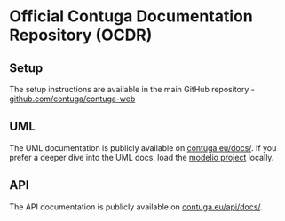 # Official Contuga Documentation Repository (OCDR)

## Setup

The setup instructions are available in the main GitHub repository - [github.com/contuga/contuga-web](https://github.com/contuga/contuga-web/blob/master/README.md#setup)

## UML

The UML documentation is publicly available on [contuga.eu/docs/](https://www.contuga.eu/docs/).
If you prefer a deeper dive into the UML docs, load the [modelio project](modelio-project) locally.

## API

The API documentation is publicly available on [contuga.eu/api/docs/](https://www.contuga.eu/api/docs/).

